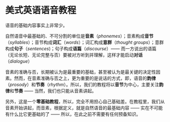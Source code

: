 # 美式英语语音教程

语音的基础内容事实上非常少。

自然语音中最基础的、不可分割的单位是**音素**（*phonemes*）；音素构成**音节**（*syllables*）；音节构成**词汇**（*words*）；词汇构成**意群**（*thought groups*）；意群构成**句子**（*sentences*)；句子构成**语篇**（*discourse*）—— 而一方说出的语篇（无论长短、无论完整与否）要被对方听到并理解，这样才能启动**对话**（*dialogue*）

音素的准确与否，长期被认为是最重要的基础，甚至被认为是最关键的决定性因素。然而，在音素准确与否之上，更为重要的是说话的方式，即，语音的**韵律**（*prosody*）和**节奏**（*rhythm*）。所以，我们的教程将以**音节**为中心，主要关注**韵律**和**节奏** —— 当然，我们也只能从音素讲起。

另外，这是一个**零基础教程**，所以，完全不用担心自己基础差。在教程里，我们从音素开始讲起，而音素，根据定义，就是自然语音的最基础内容 —— 实在不可能有什么比它更基础的了 —— 所以，在此之前不需要有任何预备知识。